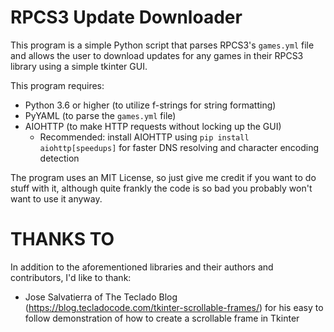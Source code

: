 RPCS3 Update Downloader
=======================

This program is a simple Python script that parses RPCS3's `games.yml` file and allows the user to download updates for any games in their RPCS3 library using a simple tkinter GUI.

This program requires:
* Python 3.6 or higher (to utilize f-strings for string formatting)
* PyYAML (to parse the `games.yml` file)
* AIOHTTP (to make HTTP requests without locking up the GUI)  
  * Recommended: install AIOHTTP using `pip install aiohttp[speedups]` for faster DNS resolving and character encoding detection

The program uses an MIT License, so just give me credit if you want to do stuff with it, although quite frankly the code is so bad you probably won't want to use it anyway.

THANKS TO
=========

In addition to the aforementioned libraries and their authors and contributors, I'd like to thank:
* Jose Salvatierra of The Teclado Blog (https://blog.tecladocode.com/tkinter-scrollable-frames/) for his easy to follow demonstration of how to create a scrollable frame in Tkinter